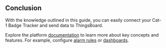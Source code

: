 ## Conclusion

With the knowledge outlined in this guide, you can easily connect your Cat-1 Badge Tracker and send data to ThingsBoard.

Explore the platform [documentation](https://thingsboard.io/docs/pe/) to learn more about key concepts and features. For example, configure [alarm rules](https://thingsboard.io/docs/pe/user-guide/device-profiles/#alarm-rules) or [dashboards](https://thingsboard.io/docs/pe/user-guide/dashboards/).